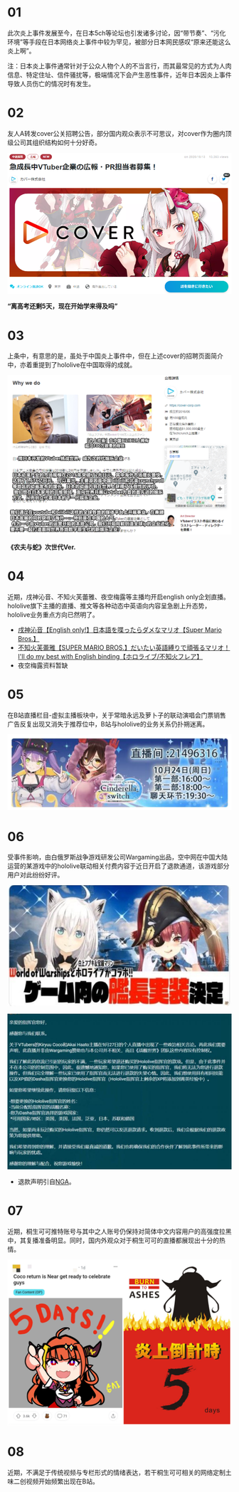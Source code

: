 # 01 

此次炎上事件发展至今，在日本5ch等论坛也引发诸多讨论，因“带节奏”、“污化环境”等手段在日本网络炎上事件中较为罕见，被部分日本网民感叹“原来还能这么炎上啊”。

注：日本炎上事件通常针对于公众人物个人的不当言行，而其最常见的方式为人肉信息、特定住址、信件骚扰等，极端情况下会产生恶性事件，近年日本因炎上事件导致人员伤亡的情况时有发生。

# 02 

友人A转发cover公关招聘公告，部分国内观众表示不可思议，对cover作为圈内顶级公司其组织结构如何十分好奇。

![“离高考还剩5天，现在开始学来得及吗”](img-cover-pr-hire.png)

**“离高考还剩5天，现在开始学来得及吗”**

# 03 

上条中，有意思的是，虽处于中国炎上事件中，但在上述cover的招聘页面简介中，亦着重提到了hololive在中国取得的成就。

![《农夫与蛇》次世代Ver.](img-cover-china-achievement.png)

**《农夫与蛇》次世代Ver.**

# 04 

近期，戌神沁音、不知火芙蕾雅、夜空梅露等主播均开启english only企划直播。hololive旗下主播的直播、推文等各种动态中英语向内容呈急剧上升态势，hololive业务重点方向已然明了。

- [戌神沁音【English only!】日本語を喋ったらダメなマリオ【Super Mario Bros.】](https://www.youtube.com/watch?v=_pid5tfoOy8)
- [不知火芙蕾雅【SUPER MARIO BROS.】だいたい英語縛りで頑張るマリオ！I'll do my best with English binding【ホロライブ/不知火フレア】](https://www.youtube.com/watch?v=TRDH5IaXNdE)
- 夜空梅露资料暂缺

# 05 

在B站直播栏目-虚拟主播板块中，关于常暗永远及萝卜子的联动演唱会门票销售广告反复出现又消失于推荐位中，B站与hololive的业务关系仍扑朔迷离。

![售票横幅](img-hololive-VR-show-ticket.png)

# 06 

受事件影响，由白俄罗斯战争游戏研发公司Wargaming出品，空中网在中国大陆运营的某游戏中的hololive联动相关付费内容于近日开启了退款通道，该游戏部分用户对此纷纷好评。

![联动横幅](img-wows-hololive-collab.png)

![退款声明](img-wows-hololive-collab-refund.jpg)

- 退款声明引自[NGA](https://bbs.nga.cn/read.php?tid=23806032)。

# 07 

近期，桐生可可推特账号与其中之人账号仍保持对简体中文内容用户的高强度拉黑中，其复播准备明显。同时，国内外观众对于桐生可可的直播都展现出十分的热情。

![Reddit上的二创与NGA的炎上倒计时](img-reddit-vs-nga.jpg)

# 08 

近期，不满足于传统视频与专栏形式的情绪表达，若干桐生可可相关的网络定制土味二创视频开始频繁出现在B站。